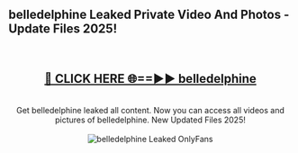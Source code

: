 <h2>belledelphine Leaked Private Video And Photos - Update Files 2025!</h2>
<br>
<div align="center">
<h2><a href="https://betterlinks.top/A2PfLJ" rel="nofollow">🔴 CLICK HERE 🌐==►► belledelphine</a></h2>
<br>
Get belledelphine leaked all content. Now you can access all videos and pictures of belledelphine. New Updated Files 2025!
<br>
<br>
<a href="https://betterlinks.top/A2PfLJ" rel="nofollow" data-target="animated-image.originalLink"><img src="https://i.imgur.com/dJHk4Zq.gif" alt="belledelphine Leaked  OnlyFans" style="max-width: 100%; display: inline-block;" data-target="animated-image.originalImage"></a>
</div>
<br>